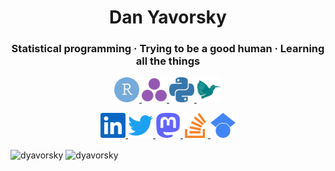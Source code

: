 <h1 align="center">Dan Yavorsky</h1>
<h3 align="center">Statistical programming &middot; Trying to be a good human  &middot;  Learning all the things</h3>

<p align="center"> 
  <a href="https://cran.r-project.org/" target="_blank" rel="noreferrer"> <img src="icons/rstudio-color.svg" alt="R" width="40" height="40"/> </a> 
  <a href="https://julialang.org/" target="_blank" rel="noreferrer"> <img src="icons/julia-color.svg" alt="Julia" width="40" height="40"/> </a> 
  <a href="https://www.python.org/" target="_blank" rel="noreferrer"> <img src="icons/python-color.svg" alt="Python" width="40" height="40"/> </a>
  <a href="https://www.latex-project.org/" target="_blank" rel="noreferrer"> <img src="icons/latex-color.svg" alt="Latex" width="40" height="40"/> </a>  
</p>

<p align="center"> 
  <a href="https://www.linkedin.com/in/dyavorsky/" target="_blank" rel="noreferrer"> <img src="icons/linkedin-color.svg" alt="LinkedIn" width="40" height="40"/> </a> 
  <a href="https://twitter.com/dyavorsky" target="_blank" rel="noreferrer"> <img src="icons/twitter-color.svg" alt="Twitter" width="40" height="40"/> </a> 
  <a href="https://fosstodon.org/@dyavorsky" target="_blank" rel="noreferrer"> <img src="icons/mastodon-color.svg" alt="Mastodon" width="40" height="40"/> </a> 
  <a href="https://stackoverflow.com/users/4573108/dany" target="_blank" rel="noreferrer"> <img src="icons/stackoverflow-color.svg" alt="StackOverflow" width="40" height="40"/> </a> 
  <a href="https://scholar.google.com/citations?user=E2qzlUYAAAAJ&hl=en&oi=ao" target="_blank" rel="noreferrer"> <img src="icons/googlescholar-color.svg" alt="GoogleScholar" width="40" height="40"/> </a> 
</p>

<p>
  <img align="center" src="https://github-readme-stats.vercel.app/api/top-langs?username=dyavorsky&show_icons=true&theme=city_lights&locale=en&layout=compact" alt="dyavorsky" />
  <img align="center" src="https://github-readme-stats.vercel.app/api?username=dyavorsky&show_icons=true&theme=city_lights&locale=en" alt="dyavorsky" />
</p>
